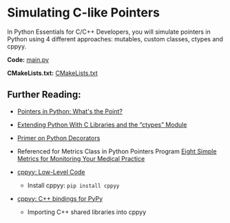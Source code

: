 # Simulating C-like Pointers

In Python Essentials for C/C++ Developers, you will simulate pointers in Python using 4 different approaches: mutables, custom classes, ctypes and cppyy.

**Code:** [main.py](main.py)

**CMakeLists.txt:** [CMakeLists.txt](CMakeLists.txt)

## Further Reading:

- [Pointers in Python: What's the Point?](https://realpython.com/pointers-in-python/)
- [Extending Python With C Libraries and the “ctypes” Module](https://dbader.org/blog/python-ctypes-tutorial)
- [Primer on Python Decorators](https://realpython.com/primer-on-python-decorators/)
- Referenced for Metrics Class in Python Pointers Program [Eight Simple Metrics for Monitoring Your Medical Practice](https://www.physicianspractice.com/accounts-receivable/eight-simple-metrics-monitoring-your-medical-practice)
- [cppyy: Low-Level Code](https://cppyy.readthedocs.io/en/latest/lowlevel.html)
    - Install cppyy: `pip install cppyy`

- [cppyy: C++ bindings for PyPy](https://doc.pypy.org/en/release-2.6.x/cppyy.html)
    - Importing C++ shared libraries into cppyy